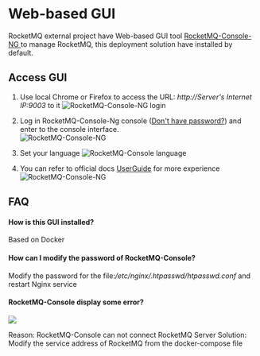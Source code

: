 # Web-based GUI

RocketMQ external project have Web-based GUI tool [RocketMQ-Console-NG ](https://github.com/apache/rocketmq-externals/tree/master/rocketmq-console) to manage RocketMQ, this deployment solution have installed by default.  

## Access GUI

1. Use local Chrome or Firefox to access the URL: *http://Server's Internet IP:9003* to it
   ![RocketMQ-Console-NG login](https://libs.websoft9.com/Websoft9/DocsPicture/en/rocketmq/rocketmq-loginonly-websoft9.png)

2. Log in RocketMQ-Console-Ng console ([Don't have password?](/stack-accounts.md#rocketmq)) and enter to the console interface.  
   ![RocketMQ-Console-NG](https://libs.websoft9.com/Websoft9/DocsPicture/en/rocketmq/rocketmq-console-websoft9.png)

3. Set your language
   ![RocketMQ-Console language](https://libs.websoft9.com/Websoft9/DocsPicture/zh/rocketmq/rocketmq-language-websoft9.png)

4. You can refer to official docs [UserGuide](https://github.com/apache/rocketmq-externals/blob/master/rocketmq-console/doc/1_0_0/UserGuide_CN.md) for more experience
   ![RocketMQ-Console-NG](https://libs.websoft9.com/Websoft9/DocsPicture/en/rocketmq/rocketmq-error-websoft9.png)

## FAQ

#### How is this GUI installed?

Based on Docker

#### How can I modify the password of RocketMQ-Console?

Modify the password for the file:*/etc/nginx/.htpasswd/htpasswd.conf* and restart Nginx service

#### RocketMQ-Console display some error?
![](https://libs.websoft9.com/Websoft9/DocsPicture/zh/rocketmq/rocketmq-error-websoft9.png)

Reason: RocketMQ-Console can not connect RocketMQ Server
Solution: Modify the service address of RocketMQ from the docker-compose file